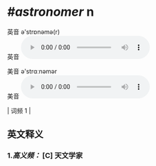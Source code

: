 # ***\#astronomer*** n
英音 ə'strɒnəmə(r)  
英音
<audio src="./media/astronomer-B.aac" controls="controls"></audio>

美音 ə'strɑːnəmər  
美音
<audio src="./media/astronomer.aac" controls="controls"></audio>



| 词频 1 |  

英文释义
---
### 1.*高义频：* **[C] 天文学家**  


